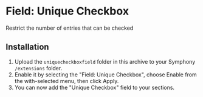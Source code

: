 # Field: Unique Checkbox

Restrict the number of entries that can be checked

## Installation

1. Upload the `uniquecheckboxfield` folder in this archive to your Symphony `/extensions` folder.
2. Enable it by selecting the "Field: Unique Checkbox", choose Enable from the with-selected menu, then click Apply.
3. You can now add the "Unique Checkbox" field to your sections.
